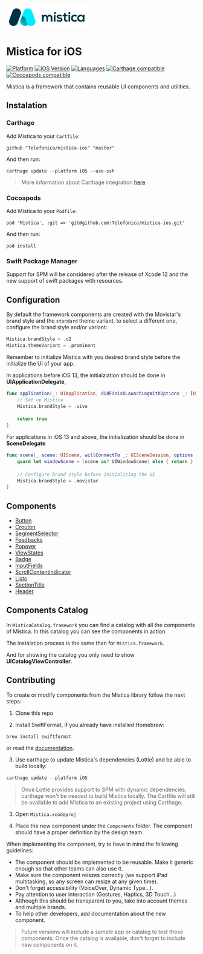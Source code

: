 <img height="64" alt="Mística for iOS" src="./mistica-logo.svg">

#  Mistica for iOS

[![Platform](https://img.shields.io/badge/platform-iOS-%23989898.svg)](https://github.com/Telefonica/mistica-ios)
[![iOS Version](https://img.shields.io/badge/Support-%3E%3D%20iOS%2011.0-brightgreen.svg)](https://github.com/Telefonica/mistica-ios)
[![Languages](https://img.shields.io/badge/languages-Swift-orange.svg)](https://github.com/Telefonica/mistica-ios)
[![Carthage compatible](https://img.shields.io/badge/Carthage-compatible-59C939.svg?style=flat)](https://github.com/Carthage/Carthage)
[![Cocoapods compatible](https://img.shields.io/badge/CocoaPods-compatible-59C939.svg?style=flat)](https://cocoapods.org/)

Mistica is a framework that contains reusable UI components and utilities.

## Instalation

### Carthage

Add Mistica to your `Cartfile`:

```
github "Telefonica/mistica-ios" "master"
```

And then run:

```
carthage update --platform iOS --use-ssh
```

> More information about Carthage integration [here](https://github.com/Carthage/Carthage#if-youre-building-for-ios-tvos-or-watchos)

### Cocoapods

Add Mistica to your `Podfile`:

```
pod 'Mistica', :git => 'git@github.com:Telefonica/mistica-ios.git'
```

And then run:

```
pod install
```

### Swift Package Manager

Support for SPM will be considered after the release of Xcode 12 and the new support of swift packages with resources.

## Configuration

By default the framework components are created with the Movistar's brand style and the `standard` theme variant, to select a different one, configure the brand style and/or variant:

```swift
Mistica.brandStyle = .o2
Mistica.themeVariant = .prominent
```

Remember to initialize Mistica with you desired brand style before the initialize the UI of your app.

In applications before iOS 13, the initialziation should be done in **UIApplicationDelegate**,

```swift
func application(_: UIApplication, didFinishLaunchingWithOptions _: [UIApplication.LaunchOptionsKey: Any]?) -> Bool {
    // Set up Mistica
    Mistica.brandStyle = .vivo
    
    return true
}
```

For applications in iOS 13 and above, the initialization should be done in **SceneDelegate**

```swift
func scene(_ scene: UIScene, willConnectTo _: UISceneSession, options _: UIScene.ConnectionOptions) {
    guard let windowScene = (scene as? UIWindowScene) else { return }

    // Configure brand style before initializing the UI
    Mistica.brandStyle = .movistar
}
```

## Components

* [Button](./Mistica/Components/Button/)
* [Crouton](./Mistica/Components/Crouton/)
* [SegmentSelector](./Mistica/Components/SegmentSelector/)
* [Feedbacks](./Mistica/Components/Feedback/)
* [Popover](./Mistica/Components/Popover/)
* [ViewStates](./Mistica/Components/ViewStates/)
* [Badge](./Mistica/Components/Badge/)
* [InputFields](./Mistica/Components/InputField/)
* [ScrollContentIndicator](./Mistica/Components/ScrollContentIndicator/)
* [Lists](./Mistica/Components/Lists/)
* [SectionTitle](./Mistica/Components/SectionTitle/)
* [Header](./Mistica/Components/Header/)


## Components Catalog

In `MisticaCatalog.framework` you can find a catalog with all the components of Mistica. In this catalog you can see the components in action.

The instalation process is the same than for `Mistica.framework`.

And for showing the catalog you only need to show **UICatalogViewController**.

## Contributing

To create or modify components from the Mistica library follow the next steps:

1. Clone this repo

2. Install SwiftFormat, if you already have installed Homebrew:
```
brew install swiftformat
```

or read the [documentation](https://github.com/nicklockwood/SwiftFormat#command-line-tool).

3. Use carthage to update Mistica's dependencies (Lottie) and be able to build locally:

```swift
carthage update --platform iOS
```

> Once Lottie provides support to SPM with dynamic dependencies, carthage won't be needed to build Mistica locally. The Cartfile will still be available to add Mistica to an existing project using Carthage.

3. Open `Mistica.xcodeproj`

4. Place the new component under the `Components` folder. The component should have a proper definition by the design team.

When implementing the component, try to have in mind the following guidelines:

* The component should be implemented to be reusable. Make it generic enough so that other teams can also use it.
* Make sure the component reiszes correctly (we support iPad multitasking, so any screen can resize at any given time).
* Don't forget accessibility (VoiceOver, Dynamic Type...).
* Pay attention to user interaction (Gestures, Haptics, 3D Touch...)
* Although this should be transparent to you, take into account themes and multiple brands.
* To help other developers, add documentation about the new component.

> Future versions will include a sample app or catalog to test those components. Once the catalog is available, don't forget to include new components on it.
